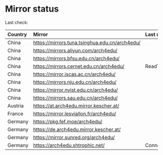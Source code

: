 <script src="./time.js"></script>
# Mirror status
Last check: <script type="text/javascript">localize(1753169300.3587592);</script>

|Country|Mirror|Last update|
|:------|:-----|:----------|
|China|https://mirrors.tuna.tsinghua.edu.cn/arch4edu/|<script type="text/javascript">localize(1753124186);</script>|
|China|https://mirrors.aliyun.com/arch4edu/|<script type="text/javascript">localize(1753124186);</script>|
|China|https://mirrors.bfsu.edu.cn/arch4edu/|<script type="text/javascript">localize(1753124186);</script>|
|China|https://mirrors.cernet.edu.cn/arch4edu/|ReadTimeout|
|China|https://mirror.iscas.ac.cn/arch4edu/|<script type="text/javascript">localize(1753124186);</script>|
|China|https://mirrors.nju.edu.cn/arch4edu/|<script type="text/javascript">localize(1753124186);</script>|
|China|https://mirror.nyist.edu.cn/arch4edu/|<script type="text/javascript">localize(1753124186);</script>|
|China|https://mirrors.sau.edu.cn/arch4edu/|<script type="text/javascript">localize(1752994001);</script>|
|Austria|https://at.arch4edu.mirror.kescher.at/|<script type="text/javascript">localize(1753124186);</script>|
|France|https://mirror.lesviallon.fr/arch4edu/|<script type="text/javascript">localize(1753124186);</script>|
|Germany|https://pkg.fef.moe/arch4edu/|<script type="text/javascript">localize(1753124186);</script>|
|Germany|https://de.arch4edu.mirror.kescher.at/|<script type="text/javascript">localize(1753124186);</script>|
|Germany|https://mirror.sunred.org/arch4edu/|<script type="text/javascript">localize(1753124186);</script>|
|Germany|https://arch4edu.shtrophic.net/|ConnectionError|

<script src="./tablefilter/tablefilter.js"></script>
<script src="./table.js"></script>